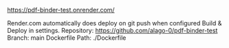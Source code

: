 https://pdf-binder-test.onrender.com/

Render.com automatically does deploy on git push when configured Build & Deploy in settings.
Repository: https://github.com/alago-0/pdf-binder-test
Branch: main
Dockerfile Path: ./Dockerfile